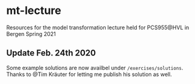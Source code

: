 # mt-lecture
Resources for the model transformation lecture held for PCS955@HVL in Bergen Spring 2021

## Update Feb. 24th 2020

Some example solutions are now availbel under `/exercises/solutions`.
Thanks to @Tim Kräuter for letting me publish his solution as well.
